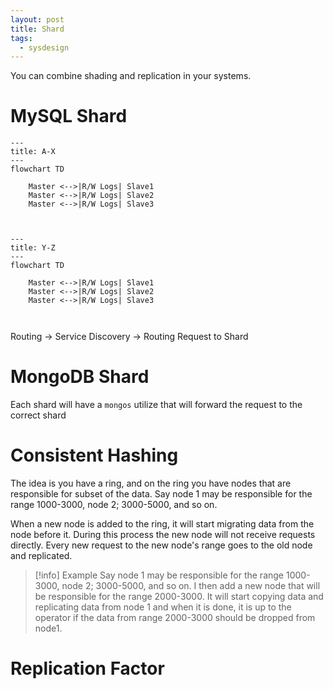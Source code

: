 ```yaml
---
layout: post
title: Shard
tags:
  - sysdesign
---
```

You can combine shading and replication in your systems.

# MySQL Shard
```mermaid
---
title: A-X
---
flowchart TD 

	Master <-->|R/W Logs| Slave1
	Master <-->|R/W Logs| Slave2
	Master <-->|R/W Logs| Slave3
	
	
```

```mermaid
---
title: Y-Z
---
flowchart TD 

	Master <-->|R/W Logs| Slave1
	Master <-->|R/W Logs| Slave2
	Master <-->|R/W Logs| Slave3
	
	
```

Routing
-> Service Discovery
-> Routing Request to Shard

# MongoDB Shard

Each shard will have a `mongos` utilize that will forward the request to the correct shard

# Consistent Hashing

The idea is you have a ring, and on the ring you have nodes that are responsible for subset of the data. Say node 1 may be responsible for the range 1000-3000, node 2; 3000-5000, and so on.

When a new node is added to the ring, it will start migrating data from the node before it. During this process the new node will not receive requests directly.  Every new request to the new node's range goes to the old node and replicated. 

>[!info] Example
>Say node 1 may be responsible for the range 1000-3000, node 2; 3000-5000, and so on.
>I then add a new node that will be responsible for the range 2000-3000.
>It will start copying data and replicating data from node 1 and when it is done, it is up to the operator if the data from range 2000-3000 should be dropped from node1.

# Replication Factor